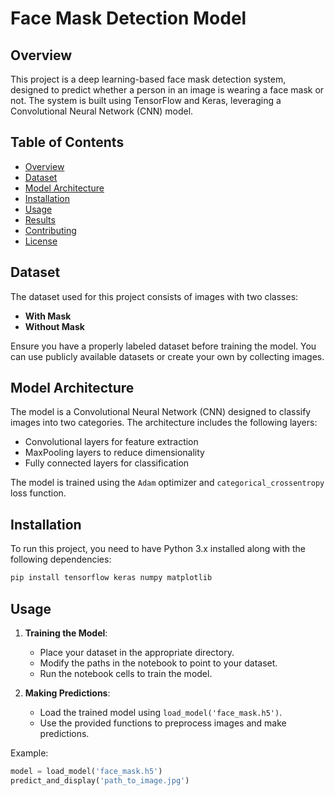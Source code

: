 
# Face Mask Detection Model

## Overview
This project is a deep learning-based face mask detection system, designed to predict whether a person in an image is wearing a face mask or not. The system is built using TensorFlow and Keras, leveraging a Convolutional Neural Network (CNN) model.

## Table of Contents
- [Overview](#overview)
- [Dataset](#dataset)
- [Model Architecture](#model-architecture)
- [Installation](#installation)
- [Usage](#usage)
- [Results](#results)
- [Contributing](#contributing)
- [License](#license)

## Dataset
The dataset used for this project consists of images with two classes: 
- **With Mask**
- **Without Mask**

Ensure you have a properly labeled dataset before training the model. You can use publicly available datasets or create your own by collecting images.

## Model Architecture
The model is a Convolutional Neural Network (CNN) designed to classify images into two categories. The architecture includes the following layers:
- Convolutional layers for feature extraction
- MaxPooling layers to reduce dimensionality
- Fully connected layers for classification

The model is trained using the `Adam` optimizer and `categorical_crossentropy` loss function.

## Installation
To run this project, you need to have Python 3.x installed along with the following dependencies:
```bash
pip install tensorflow keras numpy matplotlib
```

## Usage
1. **Training the Model**: 
    - Place your dataset in the appropriate directory.
    - Modify the paths in the notebook to point to your dataset.
    - Run the notebook cells to train the model.

2. **Making Predictions**:
    - Load the trained model using `load_model('face_mask.h5')`.
    - Use the provided functions to preprocess images and make predictions.

Example:
```python
model = load_model('face_mask.h5')
predict_and_display('path_to_image.jpg')
```
